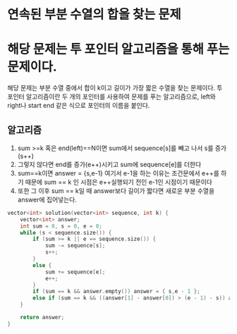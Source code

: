 연속된 부분 수열의 합을 찾는 문제
===========
# 해당 문제는 투 포인터 알고리즘을 통해 푸는 문제이다.
해당 문제는 부분 수열 중에서 합이 k이고 길이가 가장 짧은 수열을 찾는 문제이다.
투 포인터 알고리즘이란 두 개의 포인터를 사용하여 문제를 푸는 알고리즘으로, left와 right나 start end 같은 식으로 포인터의 이름을 붙인다.
## 알고리즘
1. sum >=k 혹은 end(left)==N이면 sum에서 sequence[s]를 빼고 나서 s를 증가(s++)
2. 그렇지 않다면 end를 증가(e++)시키고 sum에 sequence[e]를 더한다 
3. sum==k이면 answer = {s,e-1} 여기서 e-1을 하는 이유는 조건문에서 e++를 하기 때문에 sum == k 인 시점은 e++실행되기 전인 e-1인 시점이기 때문이다
4. 또한 그 이후 sum == k일 때 answer보다 길이가 짧다면 새로운 부분 수열을 answer에 집어넣는다.

```C++
vector<int> solution(vector<int> sequence, int k) {
    vector<int> answer;
    int sum = 0, s = 0, e = 0;
    while (s < sequence.size()) {
        if (sum >= k || e == sequence.size()) {
            sum -= sequence[s];
            s++;
        }
        else {
            sum += sequence[e];
            e++;
        }
        if (sum == k && answer.empty()) answer = { s,e - 1 };
        else if (sum == k && ((answer[1] - answer[0]) > (e - 1) - s)) answer = { s,e - 1 };
    }

    return answer;
}

```
